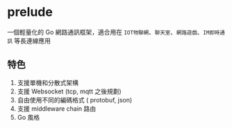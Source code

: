 # prelude
一個輕量化的 Go 網路通訊框架，適合用在 `IOT物聯網`、`聊天室`、`網路遊戲`、`IM即時通訊` 等長連線應用

## 特色

1. 支援單機和分散式架構
1. 支援 Websocket (tcp, mqtt 之後規劃)
1. 自由使用不同的編碼格式 ( protobuf, json)
1. 支援 middleware chain 路由
1. Go 風格

